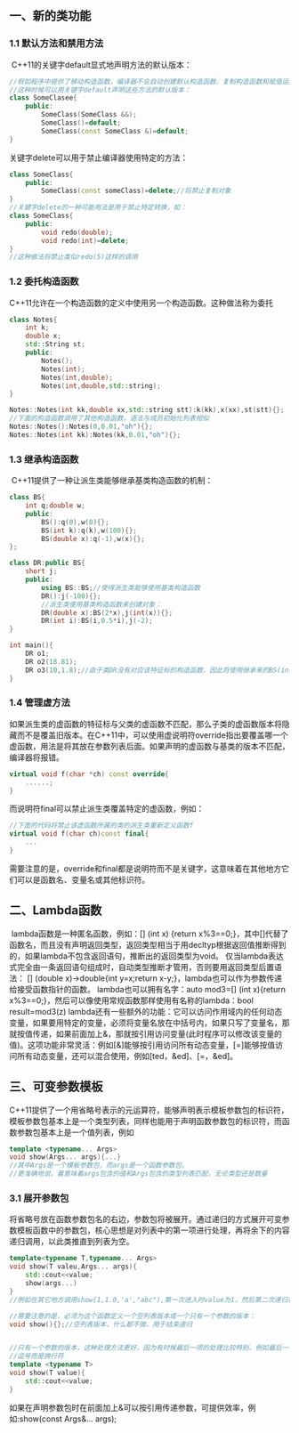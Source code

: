 ## 一、新的类功能

### 1.1 默认方法和禁用方法

​	C++11的关键字default显式地声明方法的默认版本：

```c++
//假如程序中提供了移动构造函数，编译器不会自动创建默认构造函数、复制构造函数和赋值运算符重载函数
//这种时候可以用关键字default声明这些方法的默认版本：
class SomeClasee{
    public:
    	SomeClass(SomeClass &&);
    	SomeClass()=default;
    	SomeClass(const SomeClass &)=default;
}
```

关键字delete可以用于禁止编译器使用特定的方法：

```c++
class SomeClass{
    public:
    	SomeClass(const someClass)=delete;//将禁止复制对象
}
//关键字delete的一种可能用法是用于禁止特定转换，如：
class SomeClass{
    public:
    	void redo(double);
    	void redo(int)=delete;
}
//这种做法将禁止类似redo(5)这样的调用
```

### 1.2 委托构造函数

​	C++11允许在一个构造函数的定义中使用另一个构造函数。这种做法称为委托

```c++
class Notes{
	int k;
	double x;
    std::String st;
    public:
    	Notes();
    	Notes(int);
    	Notes(int,double);
    	Notes(int,double,std::string);
}

Notes::Notes(int kk,double xx,std::string stt):k(kk),x(xx),st(stt){};
//下面的构造函数调用了其他构造函数，语法与成员初始化列表相似
Notes::Notes():Notes(0,0.01,"oh"){};
Notes::Notes(int kk):Notes(kk,0.01,"oh"){};
```

### 1.3 继承构造函数

​	C++11提供了一种让派生类能够继承基类构造函数的机制：

```c++
class BS{
    int q;double w;
    public:
    	BS():q(0),w(0){};
    	BS(int k):q(k),w(100){};
    	BS(double x):q(-1),w(x){};
};

class DR:public BS{
    short j;
    public:
    	using BS::BS;//使得派生类能够使用基类构造函数
    	DR():j(-100){};
    	//派生类使用基类构造函数来创建对象：
    	DR(double x):BS(2*x),j(int(x)){};
    	DR(int i):BS(i,0.5*i),j(-2);
}

int main(){
    DR o1;
    DR o2(18.81);
    DR o3(10,1.8);//由于类DR没有对应该特征标的构造函数，因此将使用继承来的BS(int,double)
}
```

### 1.4 管理虚方法

​	如果派生类的虚函数的特征标与父类的虚函数不匹配，那么子类的虚函数版本将隐藏而不是覆盖旧版本。在C++11中，可以使用虚说明符override指出要覆盖哪一个虚函数，用法是将其放在参数列表后面。如果声明的虚函数与基类的版本不匹配，编译器将报错。

```c++
virtual void f(char *ch) const override{
    ......;
}
```

而说明符final可以禁止派生类覆盖特定的虚函数，例如：

```c++
//下面的代码将禁止该虚函数所属的类的派生类重新定义函数f
virtual void f(char ch)const final{
    ...
}
```

​	需要注意的是，override和final都是说明符而不是关键字，这意味着在其他地方它们可以是函数名、变量名或其他标识符。

## 二、Lambda函数

​	lambda函数是一种匿名函数，例如：[] (int x) {return x%3==0;}，其中[]代替了函数名，而且没有声明返回类型，返回类型相当于用decltyp根据返回值推断得到的，如果lambda不包含返回语句，推断出的返回类型为void。
仅当lambda表达式完全由一条返回语句组成时，自动类型推断才管用，否则要用返回类型后置语法：
[] (double x)->double{int y=x;return x-y;}，lambda也可以作为参数传递给接受函数指针的函数。
​	lambda也可以拥有名字：auto mod3=[] (int x){return x%3==0;}，然后可以像使用常规函数那样使用有名称的lambda：bool result=mod3(z)
​	lambda还有一些额外的功能：它可以访问作用域内的任何动态变量，如果要用特定的变量，必须将变量名放在中括号内，如果只写了变量名，那就按值传递，如果前面加上&，那就按引用访问变量(此时程序可以修改该变量的值)。这项功能非常灵活：例如[&]能够按引用访问所有动态变量，[=]能够按值访问所有动态变量，还可以混合使用，例如[ted，&ed]、[=，&ed]。

## 三、可变参数模板

​	C++11提供了一个用省略号表示的元运算符，能够声明表示模板参数包的标识符，模板参数包基本上是一个类型列表，同样也能用于声明函数参数包的标识符，而函数参数包基本上是一个值列表，例如

```c++
template <typename... Args>
void show(Args... args){...}
//其中Args是一个模板参数包，而args是一个函数参数包。
//更准确地说，着意味着args包含的值和Args包含的类型列表匹配，无论类型还是数量
```

### 3.1 展开参数包

​	将省略号放在函数参数包名的右边，参数包将被展开。通过递归的方式展开可变参数模板函数中的参数包，核心思想是对列表中的第一项进行处理，再将余下的内容递归调用，以此类推直到列表为空。

```c++
template<typename T,typename... Args>
void show(T valeu,Args... args){
    std::cout<<value;
    show(args...)
}
//例如在其它地方调用show(1,1.0,'a',"abc"),第一次进入时value为1，然后第二次递归相当于调用show(1.0,a,"abc")，直到列表为空

//需要注意的是，必须为这个函数定义一个空列表版本或一个只有一个参数的版本：
void show(){};//空列表版本，什么都不做，用于结束递归


//只有一个参数的版本，这种处理方法更好，因为有时候最后一项的处理比较特别，例如最后一项输出的时候后面不带
//逗号而是换行符
template <typename T>
void show(T value){
    std::cout<<value;
}
```

如果在声明参数包时在前面加上&可以按引用传递参数，可提供效率，例如:show(const Args&... args);

